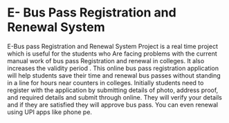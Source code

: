 # E- Bus Pass Registration and Renewal System
E-Bus pass Registration and Renewal System Project is a real time project which is useful for the students who Are facing problems with the current manual work of bus pass   Registration and renewal in colleges. It also increases the validity period . This online bus pass registration application will help students save their time and renewal bus passes without standing in a line for hours near counters in colleges. Initially students need to register with the application by submitting details of photo, address proof, and required details and submit through online. They will verify your details and if they are satisfied they will approve bus pass. You can even renewal using UPI apps like phone pe.
